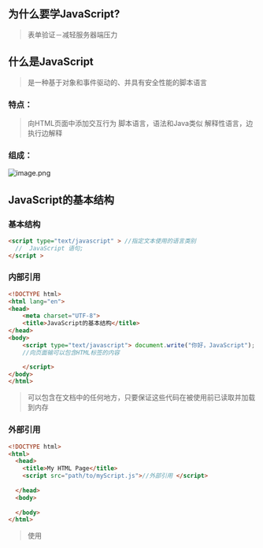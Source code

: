 ## 为什么要学JavaScript?
> 表单验证－减轻服务器端压力

## 什么是JavaScript 
> 是一种基于对象和事件驱动的、并具有安全性能的脚本语言

### 特点：
> 向HTML页面中添加交互行为 脚本语言，语法和Java类似 解释性语言，边执行边解释 

### 组成：
![image.png](https://cdn.nlark.com/yuque/0/2023/png/33625181/1677457992756-6447474a-b876-40ec-8fda-ac7727365bd4.png#averageHue=%23f8f6f0&clientId=uebb16f2e-2726-4&from=paste&id=u6c224871&originHeight=385&originWidth=903&originalType=url&ratio=1.5&rotation=0&showTitle=false&size=21847&status=done&style=none&taskId=u4e6f3e2a-a60d-4c57-b654-64aebf88ed8&title=)
## JavaScript的基本结构
### 基本结构
```html
<script type="text/javascript" > //指定文本使用的语言类别
  //  JavaScript 语句;
</script >
```
### 内部引用
```html
<!DOCTYPE html>
<html lang="en">
<head>
	<meta charset="UTF-8">
	<title>JavaScript的基本结构</title>
</head>
<body>
	<script type="text/javascript"> document.write("你好，JavaScript");
    //向页面输可以包含HTML标签的内容

	</script>
</body>
</html>
```
> <script></script>可以包含在文档中的任何地方，只要保证这些代码在被使用前已读取并加载到内存

### 外部引用
```html
<!DOCTYPE html>
<html>
  <head>
    <title>My HTML Page</title>
    <script src="path/to/myScript.js">//外部引用 </script>
    
  </head>
  <body>
    
  </body>
</html>
```
> 使用<script>标签将JavaScript文件链接到HTML页面中，src属性指定了JavaScript文件的路径，可以是相对路径或绝对路径。

## console对象进行输出
1、console.log()：输出信息到控制台，常用于调试和测试。
```javascript
console.log("Hello World"); // 输出 "Hello World" 
```
2、console.error()：输出错误信息到控制台，常用于捕获和调试错误。 
```javascript
console.error("Something went wrong!"); // 输出错误信息 
```
3、 console.warn()：输出警告信息到控制台，常用于提醒和警示。
```css
console.warn("This action cannot be undone!"); // 输出警告信息 
```
## JavaScript核心语法 
### 1、变量声明
> 在JavaScript中，您可以使用关键字 var、let 或 const 来声明变量。其中，var 关键字是旧的声明方式，而 let 和 const 是 ES6 中引入的新声明方式。

```javascript
var a = 1; 
let b = 2; 
const c = 3; 
```
### 2、数据类型 
> JavaScript中的数据类型有七种：字符串（String）、数字（Number）、布尔（Boolean）、null、undefined、对象（Object）和 Symbol。

```javascript
var name = "John";
var age = 25;
var isStudent = true;
var person = {
  name: "John",
  age: 25
};
var car = null;
var test;
```
### 3、运算符 
> JavaScript中的运算符包括算术运算符、比较运算符、逻辑运算符等。其中，算术运算符用于执行算术操作，比较运算符用于比较两个值，逻辑运算符用于组合和比较布尔值。

```javascript
var x = 5;
var y = 3;
var z = x + y; // 算术运算符
var isGreater = x > y; // 比较运算符
var isTrue = x > 3 && y < 5; // 逻辑运算符
```
### 4、条件语句 
> 条件语句用于根据条件执行不同的代码块。JavaScript中的条件语句有 if 语句、else if 语句和 switch 语句。

```javascript
var x = 10;
if (x > 5) {
  console.log("x is greater than 5");
} else {
  console.log("x is less than or equal to 5");
}

var color = "blue";
switch (color) {
  case "red":
    console.log("color is red");
    break;
  case "blue":
    console.log("color is blue");
    break;
  default:
    console.log("color is not red or blue");
}
```
### 5、循环语句 
> 循环语句用于多次执行相同的代码块。JavaScript中的循环语句有 for 循环、while 循环和 do...while 循环。

```javascript
for (var i = 0; i < 5; i++) {
  console.log(i);
}

var j = 0;
while (j < 5) {
  console.log(j);
  j++;
}

var k = 0;
do {
  console.log(k);
  k++;
} while (k < 5);

```
### 6、数组 
> 数组是一种存储多个值的数据结构，JavaScript中的数组可以存储不同类型的数据，其语法如下：

```javascript
var arrayName = [item1, item2, ...];
```
```javascript
var fruits = ["apple", "banana", "orange"];
console.log(fruits[0]); // 输出 "apple"

```
### 7、对象 
> 对象是一种数据结构，用于存储键值对，其中键是字符串，值可以是任何数据类型。对象可以通过点号或方括号访问其属性，其语法如下：

```javascript
var objectName = {
  property1: value1,
  property2: value2,
  ...
};
```
```javascript
var person = {
  name: "John",
  age: 25,
  isStudent: true
};

console.log(person.name); // 输出 "John"
console.log(person["age"]); // 输出 25

```
## JavaScript有两种注释方式
> 在JavaScript中，注释是一种用于添加说明和描述的文本，它不会被JavaScript解释器执行，也不会影响程序的运行。

### 单行注释
> 单行注释以 // 开始，直到行末结束。例如：

```javascript
// 这是一条单行注释 
```
### 多行注释
> 多行注释以 /* 开始，以 */ 结束。例如：

```javascript
/* 这是一条多行注释 可以跨越多行 */ 
```

